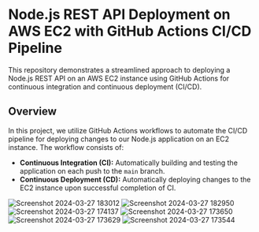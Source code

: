# Node.js REST API Deployment on AWS EC2 with GitHub Actions CI/CD Pipeline

This repository demonstrates a streamlined approach to deploying a Node.js REST API on an AWS EC2 instance using GitHub Actions for continuous integration and continuous deployment (CI/CD).

## Overview

In this project, we utilize GitHub Actions workflows to automate the CI/CD pipeline for deploying changes to our Node.js application on an EC2 instance. The workflow consists of:

- **Continuous Integration (CI):** Automatically building and testing the application on each push to the `main` branch.
- **Continuous Deployment (CD):** Automatically deploying changes to the EC2 instance upon successful completion of CI.

![Screenshot 2024-03-27 183012](https://github.com/kavinduGunasekara/NodeJsRestAPI_Deploy-On-AWS-EC2/assets/137909922/07fef247-521e-4340-948f-c559f19ffdc6)
![Screenshot 2024-03-27 182950](https://github.com/kavinduGunasekara/NodeJsRestAPI_Deploy-On-AWS-EC2/assets/137909922/13d704ce-6d7a-46af-a721-601dc685258f)
![Screenshot 2024-03-27 174137](https://github.com/kavinduGunasekara/NodeJsRestAPI_Deploy-On-AWS-EC2/assets/137909922/f52a357e-f6dc-4ace-a332-5f466af1e36f)
![Screenshot 2024-03-27 173650](https://github.com/kavinduGunasekara/NodeJsRestAPI_Deploy-On-AWS-EC2/assets/137909922/4ed89ac1-6333-4a68-ac2b-2aeaec34e6a3)
![Screenshot 2024-03-27 173629](https://github.com/kavinduGunasekara/NodeJsRestAPI_Deploy-On-AWS-EC2/assets/137909922/e32310fd-023a-4363-977e-b5a2cd807bb9)
![Screenshot 2024-03-27 173544](https://github.com/kavinduGunasekara/NodeJsRestAPI_Deploy-On-AWS-EC2/assets/137909922/2855c80f-4a75-4db6-abfd-92d39d0acb0e)
